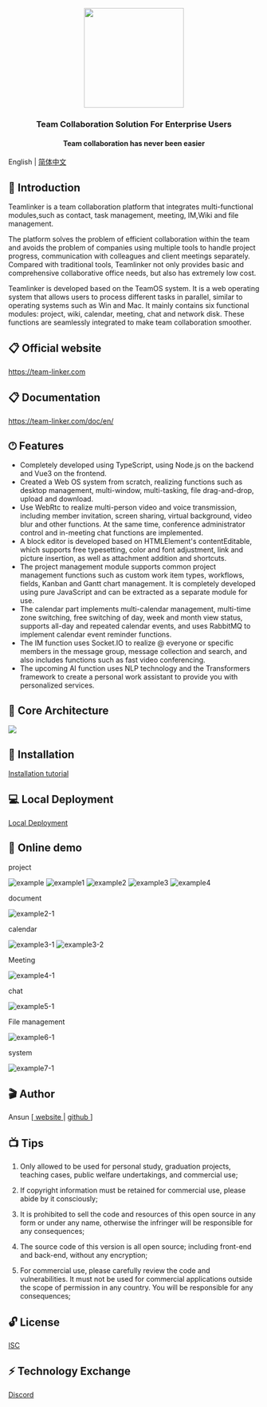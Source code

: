 <p align="center">
   <a href="https://team-linker.com">
     <img width="200" src="img/logo.png">
   </a>
</p>
<h3 align="center">
Team Collaboration Solution For Enterprise Users
</h3>
<h4 align="center">
Team collaboration has never been easier
</h4>

English | [简体中文](./README-ZH-CN.md)

## 📝 Introduction
Teamlinker is a team collaboration platform that integrates multi-functional modules,such as contact, task management, meeting, IM,Wiki and file management.

The platform solves the problem of efficient collaboration within the team and avoids the problem of companies using multiple tools to handle project progress, communication with colleagues and client meetings separately. Compared with traditional tools, Teamlinker not only provides basic and comprehensive collaborative office needs, but also has extremely low cost.

Teamlinker is developed based on the TeamOS system. It is a web operating system that allows users to process different tasks in parallel, similar to operating systems such as Win and Mac. It mainly contains six functional modules: project, wiki, calendar, meeting, chat and network disk. These functions are seamlessly integrated to make team collaboration smoother.

## 📋 Official website

https://team-linker.com


## 📋 Documentation
https://team-linker.com/doc/en/

## 🕐︎ Features
* Completely developed using TypeScript, using Node.js on the backend and Vue3 on the frontend.
* Created a Web OS system from scratch, realizing functions such as desktop management, multi-window, multi-tasking, file drag-and-drop, upload and download.
* Use WebRtc to realize multi-person video and voice transmission, including member invitation, screen sharing, virtual background, video blur and other functions. At the same time, conference administrator control and in-meeting chat functions are implemented.
* A block editor is developed based on HTMLElement's contentEditable, which supports free typesetting, color and font adjustment, link and picture insertion, as well as attachment addition and shortcuts.
* The project management module supports common project management functions such as custom work item types, workflows, fields, Kanban and Gantt chart management. It is completely developed using pure JavaScript and can be extracted as a separate module for use.
* The calendar part implements multi-calendar management, multi-time zone switching, free switching of day, week and month view status, supports all-day and repeated calendar events, and uses RabbitMQ to implement calendar event reminder functions.
* The IM function uses Socket.IO to realize @ everyone or specific members in the message group, message collection and search, and also includes functions such as fast video conferencing.
* The upcoming AI function uses NLP technology and the Transformers framework to create a personal work assistant to provide you with personalized services.


## 📲 Core Architecture
<p>
   <img src="img/core.png">
</p>

## 🔐 Installation
[Installation tutorial](./INSTALL.md)

## 💻 Local Deployment
[Local Deployment](./DEV-README.md)

## 📱 Online demo
project

![example](img/example.png)
![example1](img/example1.png)
![example2](img/example2.png)
![example3](img/example3.png)
![example4](img/example4.png)

document

![example2-1](img/example2-1.png)


calendar

![example3-1](img/example3-1.png)
![example3-2](img/example3-2.png)

Meeting

![example4-1](img/example4-1.png)

chat

![example5-1](img/example5-1.png)

File management

![example6-1](img/example6-1.png)

system

![example7-1](img/example7-1.png)


## 🎬 Author

Ansun [[ website ](https://team-linker.com) | [ github ](https://github.com/sx1989827)]

## 📺 Tips
1. Only allowed to be used for personal study, graduation projects, teaching cases, public welfare undertakings, and commercial use;

2. If copyright information must be retained for commercial use, please abide by it consciously;

3. It is prohibited to sell the code and resources of this open source in any form or under any name, otherwise the infringer will be responsible for any consequences;

4. The source code of this version is all open source; including front-end and back-end, without any encryption;

5. For commercial use, please carefully review the code and vulnerabilities. It must not be used for commercial applications outside the scope of permission in any country. You will be responsible for any consequences;


## 🔓 License

[ISC](./LICENSE)

## ⚡ Technology Exchange

[Discord](https://discord.gg/X8t4d7JqgX)